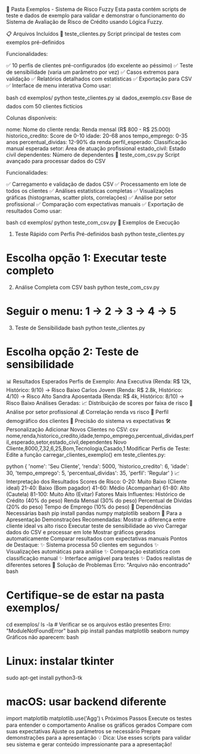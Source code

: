 📁 Pasta Exemplos - Sistema de Risco Fuzzy
Esta pasta contém scripts de teste e dados de exemplo para validar e demonstrar o funcionamento do Sistema de Avaliação de Risco de Crédito usando Lógica Fuzzy.

📋 Arquivos Incluídos
🐍 teste_clientes.py
Script principal de testes com exemplos pré-definidos

Funcionalidades:

✅ 10 perfis de clientes pré-configurados (do excelente ao péssimo)
✅ Teste de sensibilidade (varia um parâmetro por vez)
✅ Casos extremos para validação
✅ Relatórios detalhados com estatísticas
✅ Exportação para CSV
✅ Interface de menu interativa
Como usar:

bash
cd exemplos/
python teste_clientes.py
📊 dados_exemplo.csv
Base de dados com 50 clientes fictícios

Colunas disponíveis:

nome: Nome do cliente
renda: Renda mensal (R$ 800 - R$ 25.000)
historico_credito: Score de 0-10
idade: 20-68 anos
tempo_emprego: 0-35 anos
percentual_dividas: 12-90% da renda
perfil_esperado: Classificação manual esperada
setor: Área de atuação profissional
estado_civil: Estado civil
dependentes: Número de dependentes
🔬 teste_com_csv.py
Script avançado para processar dados do CSV

Funcionalidades:

✅ Carregamento e validação de dados CSV
✅ Processamento em lote de todos os clientes
✅ Análises estatísticas completas
✅ Visualizações gráficas (histogramas, scatter plots, correlações)
✅ Análise por setor profissional
✅ Comparação com expectativas manuais
✅ Exportação de resultados
Como usar:

bash
cd exemplos/
python teste_com_csv.py
🚀 Exemplos de Execução
1. Teste Rápido com Perfis Pré-definidos
bash
python teste_clientes.py
# Escolha opção 1: Executar teste completo
2. Análise Completa com CSV
bash
python teste_com_csv.py
# Seguir o menu: 1 → 2 → 3 → 4 → 5
3. Teste de Sensibilidade
bash
python teste_clientes.py
# Escolha opção 2: Teste de sensibilidade
📊 Resultados Esperados
Perfis de Exemplo:
Ana Executiva (Renda: R$ 12k, Histórico: 9/10) → Risco Baixo
Carlos Jovem (Renda: R$ 2.8k, Histórico: 4/10) → Risco Alto
Sandra Aposentada (Renda: R$ 4k, Histórico: 8/10) → Risco Baixo
Análises Geradas:
📈 Distribuição de scores por faixa de risco
🏢 Análise por setor profissional
💰 Correlação renda vs risco
👥 Perfil demográfico dos clientes
🎯 Precisão do sistema vs expectativas
🛠️ Personalização
Adicionar Novos Clientes no CSV:
csv
nome,renda,historico_credito,idade,tempo_emprego,percentual_dividas,perfil_esperado,setor,estado_civil,dependentes
Novo Cliente,8000,7,32,6,25,Bom,Tecnologia,Casado,1
Modificar Perfis de Teste:
Edite a função carregar_clientes_exemplo() em teste_clientes.py:

python
{
    'nome': 'Seu Cliente',
    'renda': 5000,
    'historico_credito': 6,
    'idade': 30,
    'tempo_emprego': 5,
    'percentual_dividas': 35,
    'perfil': 'Regular'
}
📈 Interpretação dos Resultados
Scores de Risco:
0-20: Muito Baixo (Cliente ideal)
21-40: Baixo (Bom pagador)
41-60: Médio (Acompanhar)
61-80: Alto (Cautela)
81-100: Muito Alto (Evitar)
Fatores Mais Influentes:
Histórico de Crédito (40% do peso)
Renda Mensal (30% do peso)
Percentual de Dívidas (20% do peso)
Tempo de Emprego (10% do peso)
🔧 Dependências Necessárias
bash
pip install pandas numpy matplotlib seaborn
🎯 Para a Apresentação
Demonstrações Recomendadas:
Mostrar a diferença entre cliente ideal vs alto risco
Executar teste de sensibilidade ao vivo
Carregar dados do CSV e processar em lote
Mostrar gráficos gerados automaticamente
Comparar resultados com expectativas manuais
Pontos de Destaque:
✨ Sistema processa 50 clientes em segundos
✨ Visualizações automáticas para análise
✨ Comparação estatística com classificação manual
✨ Interface amigável para testes
✨ Dados realistas de diferentes setores
🐛 Solução de Problemas
Erro: "Arquivo não encontrado"
bash
# Certifique-se de estar na pasta exemplos/
cd exemplos/
ls -la  # Verificar se os arquivos estão presentes
Erro: "ModuleNotFoundError"
bash
pip install pandas matplotlib seaborn numpy
Gráficos não aparecem:
bash
# Linux: instalar tkinter
sudo apt-get install python3-tk

# macOS: usar backend diferente
import matplotlib
matplotlib.use('Agg')
📞 Próximos Passos
Execute os testes para entender o comportamento
Analise os gráficos gerados
Compare com suas expectativas
Ajuste os parâmetros se necessário
Prepare demonstrações para a apresentação
💡 Dica: Use esses scripts para validar seu sistema e gerar conteúdo impressionante para a apresentação!

